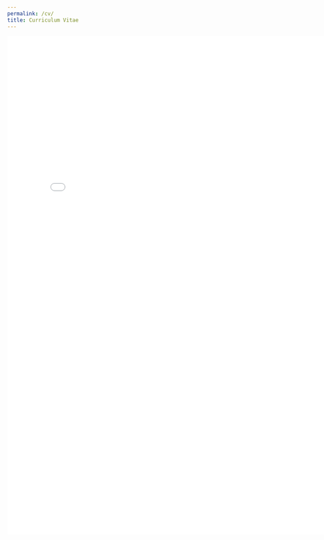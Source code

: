 ```yaml
---
permalink: /cv/
title: Curriculum Vitae
---
```


<iframe src="/assets/docs/CV.pdf#navpanes=0" style="width:800px; height:1150px;" frameborder="0"></iframe>

